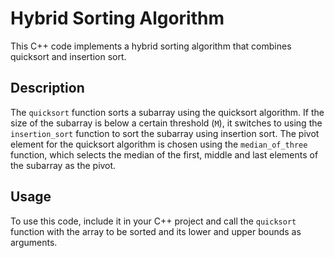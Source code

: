 
# Hybrid Sorting Algorithm

This C++ code implements a hybrid sorting algorithm that combines quicksort and insertion sort.

## Description

The `quicksort` function sorts a subarray using the quicksort algorithm. If the size of the subarray is below a certain threshold (`M`), it switches to using the `insertion_sort` function to sort the subarray using insertion sort. The pivot element for the quicksort algorithm is chosen using the `median_of_three` function, which selects the median of the first, middle and last elements of the subarray as the pivot.

## Usage

To use this code, include it in your C++ project and call the `quicksort` function with the array to be sorted and its lower and upper bounds as arguments.
